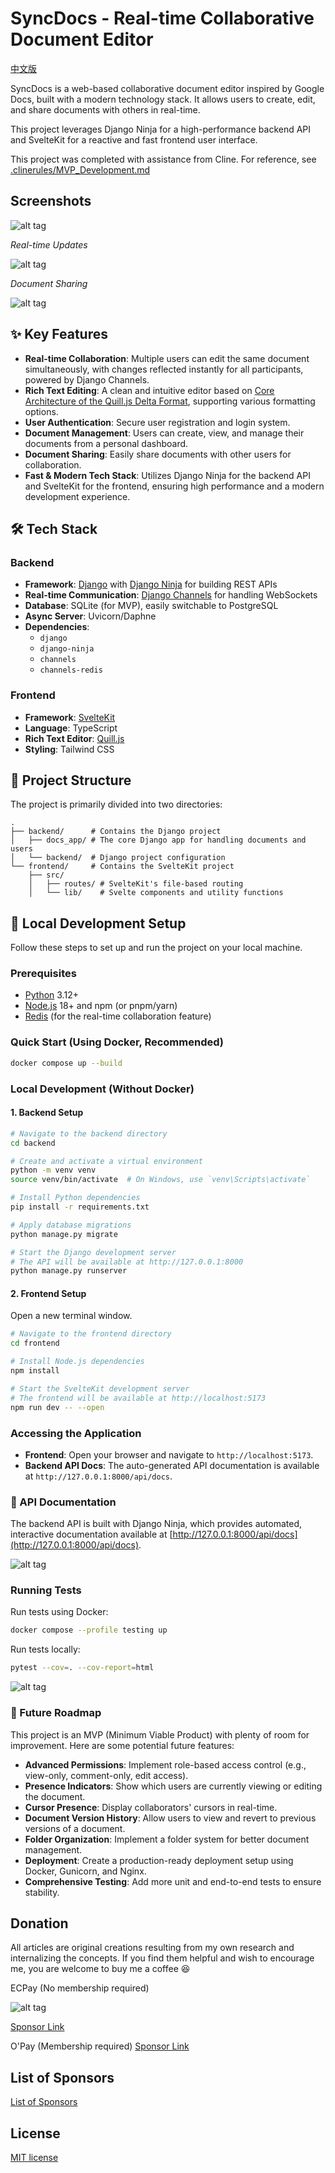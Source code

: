 # SyncDocs - Real-time Collaborative Document Editor

[中文版](README.md)

SyncDocs is a web-based collaborative document editor inspired by Google Docs, built with a modern technology stack. It allows users to create, edit, and share documents with others in real-time.

This project leverages Django Ninja for a high-performance backend API and SvelteKit for a reactive and fast frontend user interface.

This project was completed with assistance from Cline. For reference, see [.clinerules/MVP\_Development.md](.clinerules/MVP_Development.md)

## Screenshots

![alt tag](https://cdn.imgpile.com/f/wqSGcM2_xl.png)

*Real-time Updates*

![alt tag](https://cdn.imgpile.com/f/eoPjnL3_xl.png)

*Document Sharing*

![alt tag](https://cdn.imgpile.com/f/qVOuhaq_xl.png)

## ✨ Key Features

  * **Real-time Collaboration**: Multiple users can edit the same document simultaneously, with changes reflected instantly for all participants, powered by Django Channels.
  * **Rich Text Editing**: A clean and intuitive editor based on [Core Architecture of the Quill.js Delta Format](Delta_en.md), supporting various formatting options.
  * **User Authentication**: Secure user registration and login system.
  * **Document Management**: Users can create, view, and manage their documents from a personal dashboard.
  * **Document Sharing**: Easily share documents with other users for collaboration.
  * **Fast & Modern Tech Stack**: Utilizes Django Ninja for the backend API and SvelteKit for the frontend, ensuring high performance and a modern development experience.

## 🛠️ Tech Stack

### Backend

  * **Framework**: [Django](https://github.com/twtrubiks/django-tutorial) with [Django Ninja](https://github.com/twtrubiks/django_ninja_tutorial) for building REST APIs
  * **Real-time Communication**: [Django Channels](https://github.com/twtrubiks/django-chat-room) for handling WebSockets
  * **Database**: SQLite (for MVP), easily switchable to PostgreSQL
  * **Async Server**: Uvicorn/Daphne
  * **Dependencies**:
      * `django`
      * `django-ninja`
      * `channels`
      * `channels-redis`

### Frontend

  * **Framework**: [SvelteKit](https://kit.svelte.dev/)
  * **Language**: TypeScript
  * **Rich Text Editor**: [Quill.js](https://quilljs.com/)
  * **Styling**: Tailwind CSS

## 📂 Project Structure

The project is primarily divided into two directories:

```plaintext
.
├── backend/      # Contains the Django project
│   ├── docs_app/ # The core Django app for handling documents and users
│   └── backend/  # Django project configuration
└── frontend/     # Contains the SvelteKit project
    ├── src/
    │   ├── routes/ # SvelteKit's file-based routing
    │   └── lib/    # Svelte components and utility functions
```

## 🚀 Local Development Setup

Follow these steps to set up and run the project on your local machine.

### Prerequisites

  * [Python](https://www.python.org/downloads/) 3.12+
  * [Node.js](https://nodejs.org/) 18+ and npm (or pnpm/yarn)
  * [Redis](https://redis.io/docs/getting-started/installation/) (for the real-time collaboration feature)

### Quick Start (Using Docker, Recommended)

```bash
docker compose up --build
```

### Local Development (Without Docker)

#### 1\. Backend Setup

```bash
# Navigate to the backend directory
cd backend

# Create and activate a virtual environment
python -m venv venv
source venv/bin/activate  # On Windows, use `venv\Scripts\activate`

# Install Python dependencies
pip install -r requirements.txt

# Apply database migrations
python manage.py migrate

# Start the Django development server
# The API will be available at http://127.0.0.1:8000
python manage.py runserver
```

#### 2\. Frontend Setup

Open a new terminal window.

```bash
# Navigate to the frontend directory
cd frontend

# Install Node.js dependencies
npm install

# Start the SvelteKit development server
# The frontend will be available at http://localhost:5173
npm run dev -- --open
```

### Accessing the Application

  * **Frontend**: Open your browser and navigate to `http://localhost:5173`.
  * **Backend API Docs**: The auto-generated API documentation is available at `http://127.0.0.1:8000/api/docs`.

### 📖 API Documentation

The backend API is built with Django Ninja, which provides automated, interactive documentation available at [http://127.0.0.1:8000/api/docs](http://127.0.0.1:8000/api/docs).

![alt tag](https://cdn.imgpile.com/f/rgw7Ll0_xl.png)

### Running Tests

Run tests using Docker:

```bash
docker compose --profile testing up
```

Run tests locally:

```bash
pytest --cov=. --cov-report=html
```

![alt tag](https://cdn.imgpile.com/f/JvWwDwA_md.png)

### 🔮 Future Roadmap

This project is an MVP (Minimum Viable Product) with plenty of room for improvement. Here are some potential future features:

  * **Advanced Permissions**: Implement role-based access control (e.g., view-only, comment-only, edit access).
  * **Presence Indicators**: Show which users are currently viewing or editing the document.
  * **Cursor Presence**: Display collaborators' cursors in real-time.
  * **Document Version History**: Allow users to view and revert to previous versions of a document.
  * **Folder Organization**: Implement a folder system for better document management.
  * **Deployment**: Create a production-ready deployment setup using Docker, Gunicorn, and Nginx.
  * **Comprehensive Testing**: Add more unit and end-to-end tests to ensure stability.

## Donation

All articles are original creations resulting from my own research and internalizing the concepts. If you find them helpful and wish to encourage me, you are welcome to buy me a coffee :laughing:

ECPay (No membership required)

![alt tag](https://payment.ecpay.com.tw/Upload/QRCode/201906/QRCode_672351b8-5ab3-42dd-9c7c-c24c3e6a10a0.png)

[Sponsor Link](http://bit.ly/2F7Jrha)

O'Pay (Membership required)
[Sponsor Link](https://payment.opay.tw/Broadcaster/Donate/9E47FDEF85ABE383A0F5FC6A218606F8)

## List of Sponsors

[List of Sponsors](https://github.com/twtrubiks/Thank-you-for-donate)

## License

[MIT license](https://www.google.com/search?q=LICENSE)